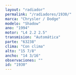 ```yaml
---
layout: "radiador"
permalink: "/radiadores/1930/"
marca: "Chrysler / Dodge"
modelo: "Shadow"
ano: "1994"
motor: "L4 2.2 2.5"
transmision: "Automática"
parte: "63238"
clima: "Con clima"
alto: "15 7/8"
ancho: "14 3/16"
observaciones: ""
id: "1930"
---
```


